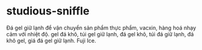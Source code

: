 # studious-sniffle
Đá gel giữ lạnh để vận chuyển sản phẩm thực phẩm,  vacxin, hàng hoá nhạy cảm với nhiệt độ. gel đá khô, túi gel giữ lạnh, đá gel khô, túi đá giữ lạnh, đá khô gel, giá đá gel giữ lạnh. Fuji Ice.

